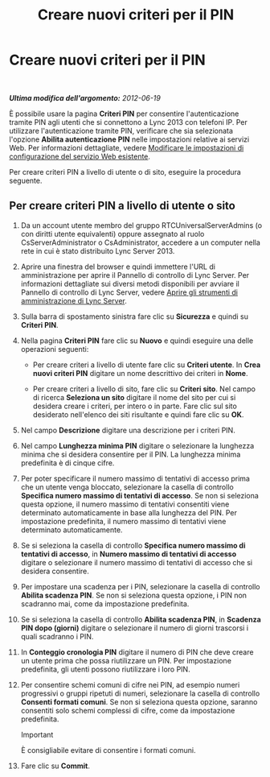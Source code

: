 ﻿---
title: Creare nuovi criteri per il PIN
TOCTitle: Creare nuovi criteri per il PIN
ms:assetid: 8bdf0478-fe9f-4371-93ff-db39381a25db
ms:mtpsurl: https://technet.microsoft.com/it-it/library/Gg182547(v=OCS.15)
ms:contentKeyID: 49301254
ms.date: 08/24/2015
mtps_version: v=OCS.15
ms.translationtype: HT
---

# Creare nuovi criteri per il PIN

 

_**Ultima modifica dell'argomento:** 2012-06-19_

È possibile usare la pagina **Criteri PIN** per consentire l'autenticazione tramite PIN agli utenti che si connettono a Lync 2013 con telefoni IP. Per utilizzare l'autenticazione tramite PIN, verificare che sia selezionata l'opzione **Abilita autenticazione PIN** nelle impostazioni relative ai servizi Web. Per informazioni dettagliate, vedere [Modificare le impostazioni di configurazione del servizio Web esistente](lync-server-2013-modify-existing-web-service-configuration-settings.md).

Per creare criteri PIN a livello di utente o di sito, eseguire la procedura seguente.

## Per creare criteri PIN a livello di utente o sito

1.  Da un account utente membro del gruppo RTCUniversalServerAdmins (o con diritti utente equivalenti) oppure assegnato al ruolo CsServerAdministrator o CsAdministrator, accedere a un computer nella rete in cui è stato distribuito Lync Server 2013.

2.  Aprire una finestra del browser e quindi immettere l'URL di amministrazione per aprire il Pannello di controllo di Lync Server. Per informazioni dettagliate sui diversi metodi disponibili per avviare il Pannello di controllo di Lync Server, vedere [Aprire gli strumenti di amministrazione di Lync Server](lync-server-2013-open-lync-server-administrative-tools.md).

3.  Sulla barra di spostamento sinistra fare clic su **Sicurezza** e quindi su **Criteri PIN**.

4.  Nella pagina **Criteri PIN** fare clic su **Nuovo** e quindi eseguire una delle operazioni seguenti:
    
      - Per creare criteri a livello di utente fare clic su **Criteri utente**. In **Crea nuovi criteri PIN** digitare un nome descrittivo dei criteri in **Nome**.
    
      - Per creare criteri a livello di sito, fare clic su **Criteri sito**. Nel campo di ricerca **Seleziona un sito** digitare il nome del sito per cui si desidera creare i criteri, per intero o in parte. Fare clic sul sito desiderato nell'elenco dei siti risultante e quindi fare clic su **OK**.

5.  Nel campo **Descrizione** digitare una descrizione per i criteri PIN.

6.  Nel campo **Lunghezza minima PIN** digitare o selezionare la lunghezza minima che si desidera consentire per il PIN. La lunghezza minima predefinita è di cinque cifre.

7.  Per poter specificare il numero massimo di tentativi di accesso prima che un utente venga bloccato, selezionare la casella di controllo **Specifica numero massimo di tentativi di accesso**. Se non si seleziona questa opzione, il numero massimo di tentativi consentiti viene determinato automaticamente in base alla lunghezza del PIN. Per impostazione predefinita, il numero massimo di tentativi viene determinato automaticamente.

8.  Se si seleziona la casella di controllo **Specifica numero massimo di tentativi di accesso**, in **Numero massimo di tentativi di accesso** digitare o selezionare il numero massimo di tentativi di accesso che si desidera consentire.

9.  Per impostare una scadenza per i PIN, selezionare la casella di controllo **Abilita scadenza PIN**. Se non si seleziona questa opzione, i PIN non scadranno mai, come da impostazione predefinita.

10. Se si seleziona la casella di controllo **Abilita scadenza PIN**, in **Scadenza PIN dopo (giorni)** digitare o selezionare il numero di giorni trascorsi i quali scadranno i PIN.

11. In **Conteggio cronologia PIN** digitare il numero di PIN che deve creare un utente prima che possa riutilizzare un PIN. Per impostazione predefinita, gli utenti possono riutilizzare i loro PIN.

12. Per consentire schemi comuni di cifre nei PIN, ad esempio numeri progressivi o gruppi ripetuti di numeri, selezionare la casella di controllo **Consenti formati comuni**. Se non si seleziona questa opzione, saranno consentiti solo schemi complessi di cifre, come da impostazione predefinita.
    
    > [!IMPORTANT]  
    > È consigliabile evitare di consentire i formati comuni.

13. Fare clic su **Commit**.

